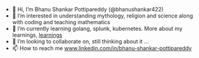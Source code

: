 - 👋 Hi, I’m Bhanu Shankar Pottipareddy (@bhanushankar422)
- 👀 I’m interested in understanding mythology, religion and science along with coding and teaching mathematics
- 🌱 I’m currently learning golang, splunk, kubernetes. More about my learnings, [learnings](https://github.com/bhanushankar422/learnings#readme "learnings")
- 💞️ I’m looking to collaborate on, still thinking about it ...
- 📫 How to reach me www.linkedin.com/in/bhanu-shankar-pottipareddy

<!---
bhanushankar422/bhanushankar422 is a ✨ special ✨ repository because its `README.md` (this file) appears on your GitHub profile.
You can click the Preview link to take a look at your changes.
--->
